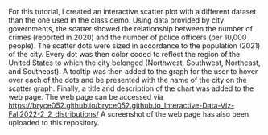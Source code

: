 For this tutorial, I created an interactive scatter plot with a different dataset than the one used in the class demo.
Using data provided by city governments, the scatter showed the relationship between the number of crimes (reported in 2020) and the number of police officers (per 10,000 people). 
The scatter dots were sized in accordance to the population (2021) of the city. Every dot was then color coded to reflect the region of the United States to which the city belonged (Northwest, Southwest, Northeast, and Southeast). 
A tooltip was then added to the graph for the user to hover over each of the dots and be presented with the name of the city on the scatter graph. 
Finally, a title and description of the chart was added to the web page. 
The web page can be accessed via https://bryce052.github.io/bryce052.github.io_Interactive-Data-Viz-Fall2022-2_2_distributions/
A screenshot of the web page has also been uploaded to this repository. 
